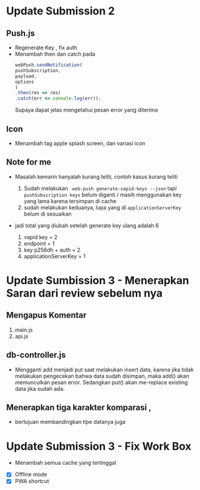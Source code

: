 # Update Submission 2
## Push.js
- Regenerate Key , fix auth
- Menambah then dan catch pada
    ```javascript
    webPush.sendNotification(
    pushSubscription,
    payload,
    options
    )
    .then(res => res)
    .catch(err => console.log(err));
    ```
    Supaya dapat jelas mengetahui pesan error yang diterima

## Icon
- Menambah tag apple splash screen, dan variasi icon

## Note for me
- Masalah kemarin hanyalah kurang teliti, contoh kasus kurang teliti
    1. Sudah melakukan ` web-push generate-vapid-keys --json` tapi  `pushSubscription keys` belum diganti / masih menggunakan key yang lama karena tersimpan di cache
    1. sudah melakukan keduanya, lupa yang di `applicationServerKey` belum di sesuaikan

- jadi total yang diubah setelah generate key ulang adalah 6
    1. vapid key = 2
    1. endpoint = 1
    1. key p256dh + auth = 2
    1. applicationServerKey = 1


# Update Sumbission 3 - Menerapkan Saran dari review sebelum nya
## Mengapus Komentar 
1. main.js
1. api.js

## db-controller.js
- Mengganti add menjadi put saat melakukan insert data, 
karena jika tidak melakukan pengecekan bahwa data sudah disimpan, maka add() akan memunculkan pesan error. Sedangkan put() akan me-replace existing data jika sudah ada.

## Menerapkan tiga karakter komparasi ,
- bertujuan membandingkan tipe datanya juga

# Update Submission 3 - Fix Work Box
- Menambah semua cache yang tertinggal
- [x] Offline mode
- [x] PWA shortcut